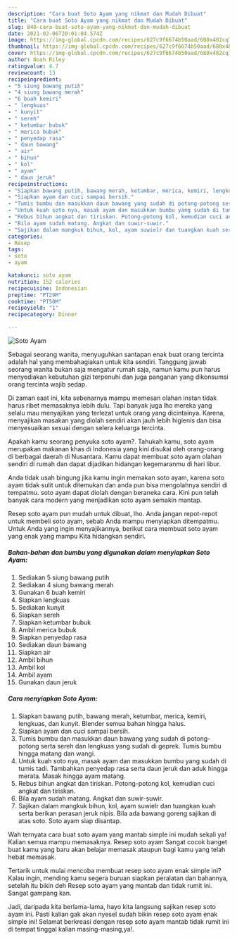 ```yaml
---
description: "Cara buat Soto Ayam yang nikmat dan Mudah Dibuat"
title: "Cara buat Soto Ayam yang nikmat dan Mudah Dibuat"
slug: 840-cara-buat-soto-ayam-yang-nikmat-dan-mudah-dibuat
date: 2021-02-06T20:01:04.574Z
image: https://img-global.cpcdn.com/recipes/627c9f6674b50aad/680x482cq70/soto-ayam-foto-resep-utama.jpg
thumbnail: https://img-global.cpcdn.com/recipes/627c9f6674b50aad/680x482cq70/soto-ayam-foto-resep-utama.jpg
cover: https://img-global.cpcdn.com/recipes/627c9f6674b50aad/680x482cq70/soto-ayam-foto-resep-utama.jpg
author: Noah Riley
ratingvalue: 4.7
reviewcount: 13
recipeingredient:
- "5 siung bawang putih"
- "4 siung bawang merah"
- "6 buah kemiri"
- " lengkuas"
- " kunyit"
- " sereh"
- " ketumbar bubuk"
- " merica bubuk"
- " penyedap rasa"
- " daun bawang"
- " air"
- " bihun"
- " kol"
- " ayam"
- " daun jeruk"
recipeinstructions:
- "Siapkan bawang putih, bawang merah, ketumbar, merica, kemiri, lengkuas, dan kunyit. Blender semua bahan hingga halus."
- "Siapkan ayam dan cuci sampai bersih."
- "Tumis bumbu dan masukkan daun bawang yang sudah di potong-potong serta sereh dan lengkuas yang sudah di geprek. Tumis bumbu hingga matang dan wangi."
- "Untuk kuah soto nya, masak ayam dan masukkan bumbu yang sudah di tumis tadi. Tambahkan penyedap rasa serta daun jeruk dan aduk hingga merata. Masak hingga ayam matang."
- "Rebus bihun angkat dan tiriskan. Potong-potong kol, kemudian cuci angkat dan tiriskan."
- "Bila ayam sudah matang. Angkat dan suwir-suwir."
- "Sajikan dalam mangkuk bihun, kol, ayam suwielr dan tuangkan kuah serta berikan perasan jeruk nipis. Bila ada bawang goreng sajikan di atas soto. Soto ayam siap disantap."
categories:
- Resep
tags:
- soto
- ayam

katakunci: soto ayam 
nutrition: 152 calories
recipecuisine: Indonesian
preptime: "PT29M"
cooktime: "PT50M"
recipeyield: "1"
recipecategory: Dinner

---
```



![Soto Ayam](https://img-global.cpcdn.com/recipes/627c9f6674b50aad/680x482cq70/soto-ayam-foto-resep-utama.jpg)

Sebagai seorang wanita, menyuguhkan santapan enak buat orang tercinta adalah hal yang membahagiakan untuk kita sendiri. Tanggung jawab seorang  wanita bukan saja mengatur rumah saja, namun kamu pun harus menyediakan kebutuhan gizi terpenuhi dan juga panganan yang dikonsumsi orang tercinta wajib sedap.

Di zaman  saat ini, kita sebenarnya mampu memesan olahan instan tidak harus ribet memasaknya lebih dulu. Tapi banyak juga lho mereka yang selalu mau menyajikan yang terlezat untuk orang yang dicintainya. Karena, menyajikan masakan yang diolah sendiri akan jauh lebih higienis dan bisa menyesuaikan sesuai dengan selera keluarga tercinta. 



Apakah kamu seorang penyuka soto ayam?. Tahukah kamu, soto ayam merupakan makanan khas di Indonesia yang kini disukai oleh orang-orang di berbagai daerah di Nusantara. Kamu dapat membuat soto ayam olahan sendiri di rumah dan dapat dijadikan hidangan kegemaranmu di hari libur.

Anda tidak usah bingung jika kamu ingin memakan soto ayam, karena soto ayam tidak sulit untuk ditemukan dan anda pun bisa mengolahnya sendiri di tempatmu. soto ayam dapat diolah dengan beraneka cara. Kini pun telah banyak cara modern yang menjadikan soto ayam semakin mantap.

Resep soto ayam pun mudah untuk dibuat, lho. Anda jangan repot-repot untuk membeli soto ayam, sebab Anda mampu menyiapkan ditempatmu. Untuk Anda yang ingin menyajikannya, berikut cara membuat soto ayam yang enak yang mampu Kita hidangkan sendiri.

<!--inarticleads1-->

##### Bahan-bahan dan bumbu yang digunakan dalam menyiapkan Soto Ayam:

1. Sediakan 5 siung bawang putih
1. Sediakan 4 siung bawang merah
1. Gunakan 6 buah kemiri
1. Siapkan  lengkuas
1. Sediakan  kunyit
1. Siapkan  sereh
1. Siapkan  ketumbar bubuk
1. Ambil  merica bubuk
1. Siapkan  penyedap rasa
1. Sediakan  daun bawang
1. Siapkan  air
1. Ambil  bihun
1. Ambil  kol
1. Ambil  ayam
1. Gunakan  daun jeruk




<!--inarticleads2-->

##### Cara menyiapkan Soto Ayam:

1. Siapkan bawang putih, bawang merah, ketumbar, merica, kemiri, lengkuas, dan kunyit. Blender semua bahan hingga halus.
1. Siapkan ayam dan cuci sampai bersih.
1. Tumis bumbu dan masukkan daun bawang yang sudah di potong-potong serta sereh dan lengkuas yang sudah di geprek. Tumis bumbu hingga matang dan wangi.
1. Untuk kuah soto nya, masak ayam dan masukkan bumbu yang sudah di tumis tadi. Tambahkan penyedap rasa serta daun jeruk dan aduk hingga merata. Masak hingga ayam matang.
1. Rebus bihun angkat dan tiriskan. Potong-potong kol, kemudian cuci angkat dan tiriskan.
1. Bila ayam sudah matang. Angkat dan suwir-suwir.
1. Sajikan dalam mangkuk bihun, kol, ayam suwielr dan tuangkan kuah serta berikan perasan jeruk nipis. Bila ada bawang goreng sajikan di atas soto. Soto ayam siap disantap.




Wah ternyata cara buat soto ayam yang mantab simple ini mudah sekali ya! Kalian semua mampu memasaknya. Resep soto ayam Sangat cocok banget buat kamu yang baru akan belajar memasak ataupun bagi kamu yang telah hebat memasak.

Tertarik untuk mulai mencoba membuat resep soto ayam enak simple ini? Kalau ingin, mending kamu segera buruan siapkan peralatan dan bahannya, setelah itu bikin deh Resep soto ayam yang mantab dan tidak rumit ini. Sangat gampang kan. 

Jadi, daripada kita berlama-lama, hayo kita langsung sajikan resep soto ayam ini. Pasti kalian gak akan nyesel sudah bikin resep soto ayam enak simple ini! Selamat berkreasi dengan resep soto ayam mantab tidak rumit ini di tempat tinggal kalian masing-masing,ya!.

